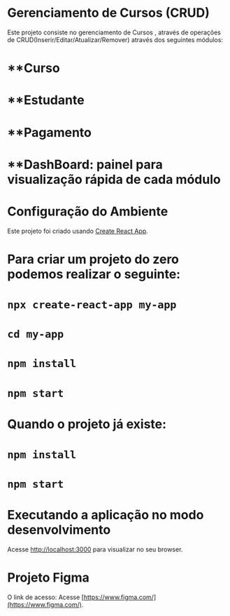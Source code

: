 # Gerenciamento de Cursos (CRUD)

Este projeto consiste no gerenciamento de Cursos , através de operações de CRUD(Inserir/Editar/Atualizar/Remover) através dos seguintes módulos:
# **Curso
# **Estudante
# **Pagamento
# **DashBoard: painel para visualização rápida de cada módulo

# Configuração do Ambiente

Este projeto foi criado usando [Create React App](https://react.dev/learn/start-a-new-react-project).

# Para criar um projeto do zero podemos realizar o seguinte:

# `npx create-react-app my-app`

# `cd my-app`

# `npm install`

# `npm start`

# Quando o projeto já existe:

# `npm install`

# `npm start`


# Executando a aplicação no modo desenvolvimento
Acesse [http://localhost:3000](http://localhost:3000) para visualizar no seu browser.

# Projeto Figma 

 O link de acesso:
 Acesse [https://www.figma.com/](https://www.figma.com/).